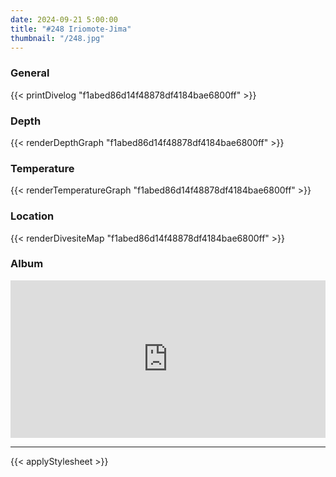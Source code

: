 ```yaml
---
date: 2024-09-21 5:00:00
title: "#248 Iriomote-Jima"
thumbnail: "/248.jpg"
---
```


### General

{{< printDivelog "f1abed86d14f48878df4184bae6800ff" >}}

### Depth

{{< renderDepthGraph "f1abed86d14f48878df4184bae6800ff" >}}

### Temperature

{{< renderTemperatureGraph "f1abed86d14f48878df4184bae6800ff" >}}

### Location

{{< renderDivesiteMap "f1abed86d14f48878df4184bae6800ff" >}}

### Album

<div class='lr_embed' style='position: relative; padding-bottom: 50%; height: 0; overflow: hidden;'><iframe id='iframe' src='https://lightroom.adobe.com/embed/shares/bdd0512a04c64366bab449c5370e1c5f/slideshow?background_color=%232D2D2D&color=%23999999' frameborder='0'style='width:100%; height:100%; position: absolute; top:0; left:0;' ></iframe></div>

---

{{< applyStylesheet >}}
